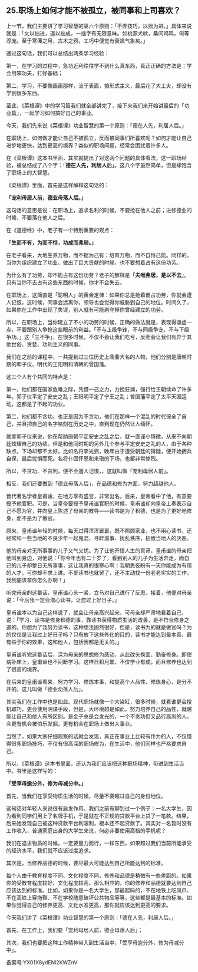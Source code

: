 ## 25.职场上如何才能不被孤立，被同事和上司喜欢？
上一节，我们主要讲了学习智慧的第六个原则：「不弄技巧，以拙为进。」具体来说就是：「文以拙进，道以拙成，一拙字有无限意味。如桃源犬吠，桑间鸡鸣，何等淳庞。至于寒潭之月，古木之鸦，工巧中便觉有衰飒气象矣。」


通过这句话，我们可以总结出两条学习经验：


第一，在学习的过程中，急功近利往往学不到什么真东西，真正正确的方法是：学会用笨功夫，打好基础；


第二，学习，不要像画画那样，流于表面，搞形式主义，最后花了大工夫，却没有学到很多东西。


至此，《菜根谭》中的学习篇我们就全部讲完了，接下来我们来开始讲最后的「功业篇」，一起学习如何搞好自己的事业。


今天，我们先来说《菜根谭》功业智慧的第一个原则：「德在人先，利居人后。」


在职场上，如何做才能让自己不被孤立，反而被同事们所喜欢呢？如何才能让自己进步地更快，达到更高的境界？类似的职场问题，经常会困扰着许多人。


在《菜根谭》这本书里面，其实就提出了对这两个问题的具体看法，这一职场经验，被总结成了八个字：「**德在人先，利居人后**」。这八个字虽然简单，但是却饱含了职场上的大智慧。


《菜根谭》里面，首先是这样解释这句话的：


**「宠利毋居人前，德业毋落人后。」**


这句话的意思是说：在职场上，追求名利的时候，不要抢在他人之前；进修德业的时候，不要落在他人之后。


在《道德经》中，老子有一个特别重要的观点：


**「生而不有，为而不恃，功成而弗居。」**


在老子看来，大地生养万物，而不据为己有；培育万物，而不自恃己能。同样的，当你为组织建立了功业、做出了巨大贡献的时候，也不要想着占有这份功劳。


为什么有了功劳，却不能占有这份功劳？老子的解释是「**夫唯弗居，是以不去**」。只有当你不去占有这些东西的时候，你才不会失去。


在职场上，这简直是「聪明人」的黄金定律：如果你总是抢着霸占功劳，你就会遭人记恨，这时候，同事会远离你，领导也会觉得你威胁到自己的地位。时间久了，如果你在工作中出现了失误，别人就有可能剥夺掉你曾经建立的功劳。


所以，在职场上，当你建立了不小的功劳的时候，正确的做法就是，表现得谦虚一点，不要跟别人争抢这些眼前的利益。「不与上级争锋，不与同级争宠，不与下级争功。」这「三不争」，在很多时候，不仅不会让我们吃亏，反而会让我们有异于其他世俗、贪婪、功利主义的同事。


我们在之前的课程中，一共提到过三位历史上鼎鼎大名的人物，他们分别是唐朝时期的郭子仪、明代的王阳明和清朝的曾国藩。


这三个人有个共同的特点是：


第一，他们都在国家危难之际，凭借一己之力，力挽狂澜，强行给王朝续命了许多年。郭子仪平定了安史之乱；王阳明平定了宁王之乱；曾国藩平定了太平天国运动。这都是了不起的功业。


第二，他们都不贪功，也正是因为不贪功，他们在那样一个混乱的时代保全了自己，并且把自己的名字铭刻在历史之中，直到现在仍然让人缅怀。


就拿郭子仪来说，他在帮助唐朝平定安史之乱之后，就一直谨小慎微，从来不向朝廷炫耀自己的功绩。但是和他同时期的另外几个参与平定安史之乱的人，由于各种缺点，下场却都不太好。比如名将李光弼，晚年由于遭受朝廷的猜疑，便开始拥兵自保，最后忧惧而死。名将仆固怀恩和来瑱的下场，也都非常惨烈。


所以，不贪功、不贪利，便不会遭人记恨，，这就叫做「宠利毋居人前」。


相反，我们还要做到「德业毋落人后」，在品德和修为方面，努力超越他人。


晋代著名学者皇甫谧，在地方享有盛誉，非常出名。后来，皇帝看中了他，有意要授予他官职。可是，当皇帝要授予皇甫谧官职的时候，皇甫谧却向皇帝上奏表示自己不愿为官，并向皇上陈述了母亲的教导——读书是为了积德，也是为了更好地修身，而不是为了做官。


原来，皇甫谧年轻的时候，每天过得浑浑噩噩，既不照顾家业，也不用心读书，还经常和一些当地的不良少年一起鬼混、寻衅滋事、扰乱秩序，招致当地人的厌恶。


他的母亲对无所事事的儿子又气又忧。为了让他开悟人生的真谛，皇甫谧的母亲把他叫到身边，对他说：「你今年也有二十岁了，看到别人的儿子为生活奔走，而自己的儿子却整日无所事事，这让我真的很寒心啊！我朝思夜盼有一天你能成为有用的人才，可你却不求上进。不爱读书也就罢了，还不主动找一份老老实实的工作，我到底该拿你怎么办啊！」


听完母亲的这番话，皇甫谧心头一紧，立马对自己进行了反思，接着，他便对母亲说：「今后我一定会潜心读书，让您过上好日子。」


皇甫谧本以为自己这样说了，就会让母亲高兴起来，可母亲却严肃地看着自己，说：「学习、读书是修身积德的事，靠读书获得物质生活的改善，是不符合修身之道的。你想为了我努力读书，这种想法固然很好，但是，读书为的就是做官吗？为的仅仅是让我过上好日子吗？只有放下这些外化的目的，读书才能达到最本真、最有益于你的效果，这和他人，包括我都是无关的。」


皇甫谧听完这番话后，深为母亲的思想修为感动，从此改头换面、勤奋修身。即使病卧床上，皇甫谧也不间断学习。这样日积月累，不仅学业有成，而且修养也达到了很高的境界。


在后来的皇甫谧看来，努力学习、修炼本事，和提高个人品性、修炼身心，是分不开的。这儿叫做「德业勿落人后」。


其实我们在工作中也是如此。现代职场就像一个大染缸，很多时候，就看谁更会投机取巧，更会使用阴谋手段，但是，大环境越是如此，努力培养自己的品性，就越能让自己和他人有所区别。是金子总是会发光的，一个不贪功但又品行高尚的人，会更有机会被伯乐发掘，更有机会在职场上做出大事业。


当然了，如果大家仔细观察的话就会发现，真正在事业上比较有作为的人，不仅懂得很多职场技巧，不仅有很高深的职场修为，在生活中，他们同样也严格要求自己。


所以，《菜根谭》这本书里面，还认为我们应该把这种职场精神，带进到生活当中。书里是这样写的：


**「受享毋逾分外，修为毋减分中。」**


首先，当我们在享受物质生活的时候，尽量不要超过自己的身份地位。


这句话对年轻人来说很有启发作用。我们之前有聊到过一个例子：一名大学生，因为看到同学们用上了名牌手机，于是就在不正规的贷款平台上贷了一笔款。结果，后来她发现自己被这种贷款平台利滚利，根本还不起贷款了。其实对一名暂时没有工作收入、普通家庭出身的大学生来说，何必非要使用高档的手机呢？


我们在追求物质的时候，一定要量力而行，一样东西，如果超过我们当前所能承受的经济水平，我们就不应该过度追求。


其次是，当修养品德的时候，要尽最大可能达到自己所能达到的标准。


每个人由于教育程度不同、文化程度不同，修养和品德是稍微有一些差距的。如果你的受教育程度较好、文化程度较高，那么相应的，你的修养和品德就要达到自己应该达到的标准。比如，如果你是一名大学生，那最起码的，不在地铁上吃凤爪、不在高铁上穿拖鞋、不在学校随意破坏公共物品等等，这些都是最基本的标准。如果你觉得自己的修养更高、文化水准更高，那你就应该达到更高的要求。


今天我们讲了《菜根谭》功业智慧的第一个原则：「德在人先，利居人后。」


首先，在工作上，我们要「宠利毋居人前，德业毋落人后」；


其次，我们也要把这种工作精神带入到生活当中，「受享毋逾分外，修为毋减分中」。


备案号:YX01X8ydENl2KWZnV

